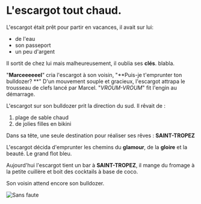 # L'escargot tout chaud.

L'escargot était prêt pour partir en vacances, il avait sur lui:

- de l'eau
- son passeport
- un peu d'argent

Il sortit de chez lui mais malheureusement, il oublia ses __clés__.
blabla.

"**Marceeeeeel**" cria l'escargot à son voisin, "**Puis-je t'emprunter ton bulldozer? **" 
D'un mouvement souple et gracieux, l'escargot attrapa le trousseau de clefs lancé par Marcel.
"*VROUM-VROUM*" fit l'engin au démarrage.

L'escargot sur son bulldozer prit la direction du sud. Il rêvait de :
1. plage de sable chaud
2. de jolies filles en bikini 

Dans sa tête, une seule destination pour réaliser ses rêves : **SAINT-TROPEZ**

L'escargot décida d'emprunter les chemins du **glamour**, de la __gloire__ et la beauté.
Le grand flot bleu.

Aujourd'hui l'escargot tient un bar à **SAINT-TROPEZ**, il mange du fromage à la petite cuillère et boit des cocktails à base de coco. 

Son voisin attend encore son bulldozer.

![Sans faute](http://sansunefaute.fr/wp-content/uploads/2014/04/sansunefaute-logofinal.jpg)
